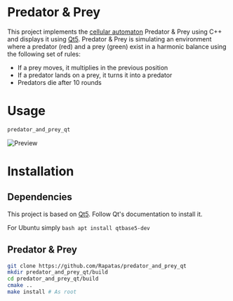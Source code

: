 # Predator & Prey
This project implements the [cellular automaton](https://en.wikipedia.org/wiki/Cellular_automaton) Predator & Prey using C++ and displays it using [Qt5](https://www.qt.io/). Predator & Prey is simulating an environment where a predator (red) and a prey (green) exist in a harmonic balance using the following set of rules:
* If a prey moves, it multiplies in the previous position
* If a predator lands on a prey, it turns it into a predator
* Predators die after 10 rounds

# Usage
```bash
predator_and_prey_qt
```

![Preview](https://i.imgur.com/ssM9G0v.png "Window Preview")

# Installation

## Dependencies
This project is based on [Qt5](https://www.qt.io/). Follow Qt's documentation to install it.

For Ubuntu simply ```bash apt install qtbase5-dev```

## Predator & Prey
```bash
git clone https://github.com/Rapatas/predator_and_prey_qt
mkdir predator_and_prey_qt/build
cd predator_and_prey_qt/build
cmake ..
make install # As root
```
